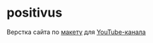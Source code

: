 # positivus
Верстка сайта по [макету](https://www.figma.com/community/file/1230604708032389430/positivus-landing-page-design) для [YouTube-канала](https://www.youtube.com/@AleksanderLamkov)
